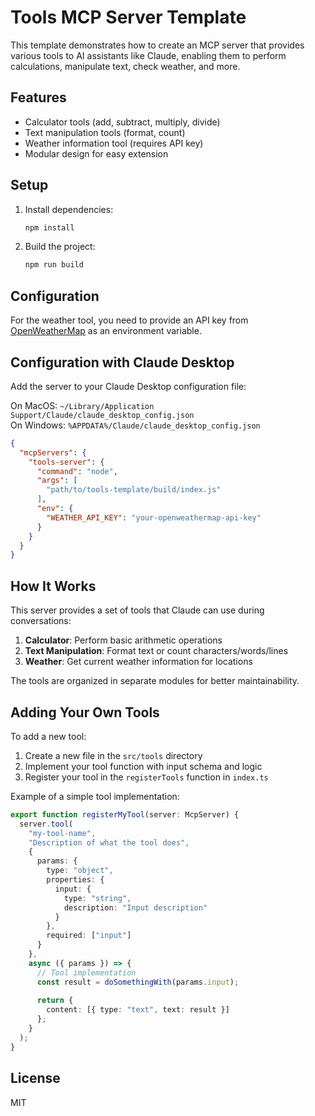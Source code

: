 # Tools MCP Server Template

This template demonstrates how to create an MCP server that provides various tools to AI assistants like Claude, enabling them to perform calculations, manipulate text, check weather, and more.

## Features

- Calculator tools (add, subtract, multiply, divide)
- Text manipulation tools (format, count)
- Weather information tool (requires API key)
- Modular design for easy extension

## Setup

1. Install dependencies:
   ```bash
   npm install
   ```

2. Build the project:
   ```bash
   npm run build
   ```

## Configuration

For the weather tool, you need to provide an API key from [OpenWeatherMap](https://openweathermap.org/api) as an environment variable.

## Configuration with Claude Desktop

Add the server to your Claude Desktop configuration file:

On MacOS: `~/Library/Application Support/Claude/claude_desktop_config.json`  
On Windows: `%APPDATA%/Claude/claude_desktop_config.json`

```json
{
  "mcpServers": {
    "tools-server": {
      "command": "node",
      "args": [
        "path/to/tools-template/build/index.js"
      ],
      "env": {
        "WEATHER_API_KEY": "your-openweathermap-api-key"
      }
    }
  }
}
```

## How It Works

This server provides a set of tools that Claude can use during conversations:

1. **Calculator**: Perform basic arithmetic operations
2. **Text Manipulation**: Format text or count characters/words/lines
3. **Weather**: Get current weather information for locations

The tools are organized in separate modules for better maintainability.

## Adding Your Own Tools

To add a new tool:

1. Create a new file in the `src/tools` directory
2. Implement your tool function with input schema and logic
3. Register your tool in the `registerTools` function in `index.ts`

Example of a simple tool implementation:

```typescript
export function registerMyTool(server: McpServer) {
  server.tool(
    "my-tool-name",
    "Description of what the tool does",
    {
      params: {
        type: "object",
        properties: {
          input: {
            type: "string",
            description: "Input description"
          }
        },
        required: ["input"]
      }
    },
    async ({ params }) => {
      // Tool implementation
      const result = doSomethingWith(params.input);
      
      return {
        content: [{ type: "text", text: result }]
      };
    }
  );
}
```

## License

MIT